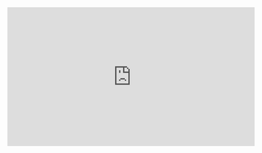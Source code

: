 <iframe width="560" height="315" src="https://www.youtube.com/embed/PCfBeX03BaY" title="YouTube video player" frameborder="0" allow="accelerometer; autoplay; clipboard-write; encrypted-media; gyroscope; picture-in-picture" allowfullscreen></iframe>
